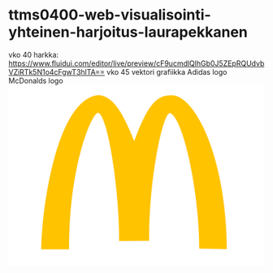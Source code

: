 # ttms0400-web-visualisointi-yhteinen-harjoitus-laurapekkanen

vko 40 harkka: https://www.fluidui.com/editor/live/preview/cF9ucmdlQlhGb0J5ZEpRQUdvbVZiRTk5N1o4cFgwT3hlTA==
vko 45 vektori grafiikka
Adidas logo
McDonalds logo
![McDonalds logo](https://github.com/JAMK-IT-STUDENT/ttms0400-web-visualisointi-yhteinen-harjoitus-laurapekkanen/blob/master/mc.svg)
